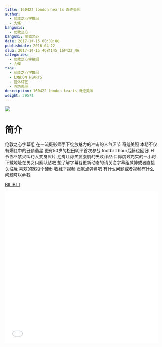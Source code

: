 ```yaml
---
title: 160422 london hearts 奇迹美照
author: 
  - 伦敦之心字幕组
  - 九條
bangumis: 
  - 伦敦之心
bangumi: 伦敦之心
date: 2017-10-15 00:00:00
publishdate: 2016-04-22
slug: 2017-10-15_4684145_160422_NA
categories: 
  - 伦敦之心字幕组
  - 九條
tags: 
  - 伦敦之心字幕组
  - LONDON HEARTS
  - 国外综艺
  - 奇蹟美照
description: 160422 london hearts 奇迹美照
weight: 39578
---
```


![](https://i.imgur.com/PjpEoOo.jpg)

# 简介  
伦敦之心字幕组 在一流摄影师手下绽放魅力的冲击的人气环节 奇迹美照 本期不仅有爆红中的丑颜谐星 更有50岁的松田明子首次参战 football hour后藤也回归LH 令你不禁尖叫的大变身照片 还有让你笑出腹肌的失败作品 伴你度过充实的一小时 
下载地址在男女纠察队贴吧 想了解字幕组更新动态的请关注字幕组微博或者直接关注我 喜欢的就投个硬币 收藏下视频 贡献点弹幕吧
有什么问题或者视频有什么问题可以@我

  [BILIBILI](https://www.bilibili.com/video/av4684145/)


  <iframe src="//www.bilibili.com/html/html5player.html?cid=7599126&aid=4684145" width="100%" height="500" frameborder="0" allowfullscreen="allowfullscreen"></iframe>
